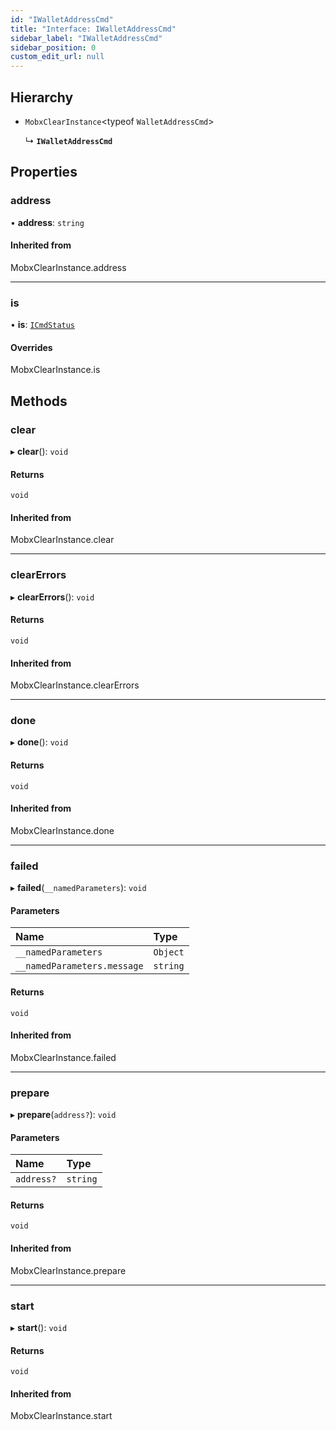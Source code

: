 ```yaml
---
id: "IWalletAddressCmd"
title: "Interface: IWalletAddressCmd"
sidebar_label: "IWalletAddressCmd"
sidebar_position: 0
custom_edit_url: null
---
```


## Hierarchy

- `MobxClearInstance`<typeof `WalletAddressCmd`\>

  ↳ **`IWalletAddressCmd`**

## Properties

### address

• **address**: `string`

#### Inherited from

MobxClearInstance.address

___

### is

• **is**: [`ICmdStatus`](ICmdStatus.md)

#### Overrides

MobxClearInstance.is

## Methods

### clear

▸ **clear**(): `void`

#### Returns

`void`

#### Inherited from

MobxClearInstance.clear

___

### clearErrors

▸ **clearErrors**(): `void`

#### Returns

`void`

#### Inherited from

MobxClearInstance.clearErrors

___

### done

▸ **done**(): `void`

#### Returns

`void`

#### Inherited from

MobxClearInstance.done

___

### failed

▸ **failed**(`__namedParameters`): `void`

#### Parameters

| Name | Type |
| :------ | :------ |
| `__namedParameters` | `Object` |
| `__namedParameters.message` | `string` |

#### Returns

`void`

#### Inherited from

MobxClearInstance.failed

___

### prepare

▸ **prepare**(`address?`): `void`

#### Parameters

| Name | Type |
| :------ | :------ |
| `address?` | `string` |

#### Returns

`void`

#### Inherited from

MobxClearInstance.prepare

___

### start

▸ **start**(): `void`

#### Returns

`void`

#### Inherited from

MobxClearInstance.start
